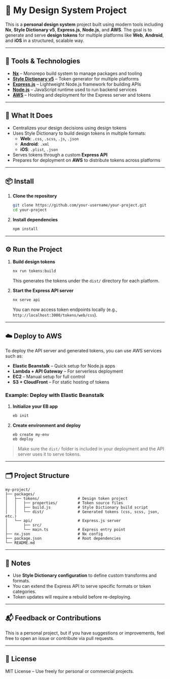 
# 🧩 My Design System Project

This is a **personal design system** project built using modern tools including **Nx**, **Style Dictionary v5**, **Express.js**, **Node.js**, and **AWS**. The goal is to generate and serve **design tokens** for multiple platforms like **Web**, **Android**, and **iOS** in a structured, scalable way.

---

## 🔧 Tools & Technologies

- **[Nx](https://nx.dev/)** – Monorepo build system to manage packages and tooling
- **[Style Dictionary v5](https://amzn.github.io/style-dictionary/#/)** – Token generator for multiple platforms
- **[Express.js](https://expressjs.com/)** – Lightweight Node.js framework for building APIs
- **[Node.js](https://nodejs.org/)** – JavaScript runtime used to run backend services
- **[AWS](https://aws.amazon.com/)** – Hosting and deployment for the Express server and tokens

---

## 🎨 What It Does

- Centralizes your design decisions using design tokens
- Uses Style Dictionary to build design tokens in multiple formats:
  - **Web**: `.css`, `.scss`, `.js`, `.json`
  - **Android**: `.xml`
  - **iOS**: `.plist`, `.json`
- Serves tokens through a custom **Express API**
- Prepares for deployment on **AWS** to distribute tokens across platforms

---

## 📦 Install

1. **Clone the repository**
   ```bash
   git clone https://github.com/your-username/your-project.git
   cd your-project
   ```

2. **Install dependencies**
   ```bash
   npm install
   ```

---

## ⚙️ Run the Project

1. **Build design tokens**
   ```bash
   nx run tokens:build
   ```

   This generates the tokens under the `dist/` directory for each platform.

2. **Start the Express API server**
   ```bash
   nx serve api
   ```

   You can now access token endpoints locally (e.g., `http://localhost:3000/tokens/web/css`).

---

## ☁️ Deploy to AWS

To deploy the API server and generated tokens, you can use AWS services such as:

- **Elastic Beanstalk** – Quick setup for Node.js apps
- **Lambda + API Gateway** – For serverless deployment
- **EC2** – Manual setup for full control
- **S3 + CloudFront** – For static hosting of tokens

### Example: Deploy with Elastic Beanstalk

1. **Initialize your EB app**
   ```bash
   eb init
   ```

2. **Create environment and deploy**
   ```bash
   eb create my-env
   eb deploy
   ```

> Make sure the `dist/` folder is included in your deployment and the API server uses it to serve tokens.

---

## 🗂 Project Structure

```
my-project/
├── packages/
│   ├── tokens/                 # Design token project
│   │   ├── properties/         # Token source files
│   │   ├── build.js            # Style Dictionary build script
│   │   └── dist/               # Generated tokens (css, scss, json, etc.)
│   └── api/                    # Express.js server
│       ├── src/
│       └── main.ts             # Express entry point
├── nx.json                     # Nx config
├── package.json                # Root dependencies
└── README.md
```

---

## 📖 Notes

- Use **Style Dictionary configuration** to define custom transforms and formats.
- You can extend the Express API to serve specific formats or token categories.
- Token updates will require a rebuild before re-deploying.

---

## 📬 Feedback or Contributions

This is a personal project, but if you have suggestions or improvements, feel free to open an issue or contribute via pull requests.

---

## 📄 License

MIT License – Use freely for personal or commercial projects.
